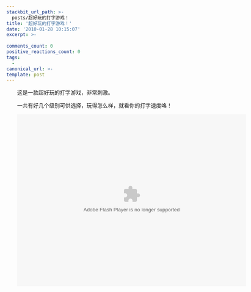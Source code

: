 ```yaml
---
stackbit_url_path: >-
  posts/超好玩的打字游戏！
title: '超好玩的打字游戏！'
date: '2010-01-28 10:15:07'
excerpt: >-
  
comments_count: 0
positive_reactions_count: 0
tags: 
  - 
canonical_url: >-
template: post
---
```

<div style="text-indent: 2em;"><p>这是一款超好玩的打字游戏，非常刺激。</p><p>一共有好几个级别可供选择，玩得怎么样，就看你的打字速度咯！</p><p><object classid="clsid:D27CDB6E-AE6D-11cf-96B8-444553540000" codebase="http://download.macromedia.com/pub/shockwave/cabs/flash/swflash.cab#version=6,0,29,0" width="600" height="450"><param name="movie" value="http://www.myfootprints.cn/OldWeb/blog/upload/typespeed.swf"><param name="quality" value="high"><param name="play" value="True"><embed src="http://www.myfootprints.cn/OldWeb/blog/upload/typespeed.swf" quality="high" pluginspage="http://www.macromedia.com/go/getflashplayer" type="application/x-shockwave-flash" width="600" height="450" play="True"></object></p></div>